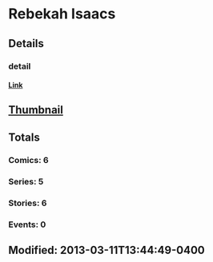 # Rebekah  Isaacs 
## Details
### detail
#### [Link](http://marvel.com/comics/creators/10141/rebekah_isaacs?utm_campaign=apiRef&utm_source=225578a89fc76f3d20fbffda5d17a88d)
## [Thumbnail](http://i.annihil.us/u/prod/marvel/i/mg/b/40/image_not_available.jpg)
## Totals
### Comics: 6
### Series: 5
### Stories: 6
### Events: 0
## Modified: 2013-03-11T13:44:49-0400